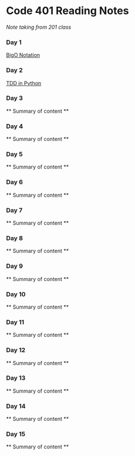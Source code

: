 # Code 401 Reading Notes
*Note taking from 201 class*



### Day 1
[BigO Notation](./Class01.md)

### Day 2
[TDD in Python](./class02.md)


### Day 3
** Summary of content **



### Day 4
** Summary of content **



### Day 5
** Summary of content **



### Day 6
** Summary of content **



### Day 7
** Summary of content **



### Day 8
** Summary of content **



### Day 9
** Summary of content **



### Day 10
** Summary of content **



### Day 11
** Summary of content **



### Day 12
** Summary of content **



### Day 13
** Summary of content **



### Day 14
** Summary of content **



### Day 15
** Summary of content **



